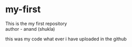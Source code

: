# my-first
This is the my first repository
<br>
author - anand (shukla)

   this was my code what ever i have uploaded in the github
   
